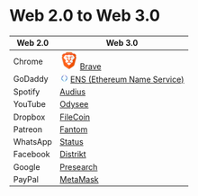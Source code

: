 # Web 2.0 to Web 3.0

| Web 2.0  | Web 3.0                                      |
|----------|----------------------------------------------|
| Chrome   | ![icon-brave] [Brave][1]                     |
| GoDaddy  | ![icon-ens] [ENS (Ethereum Name Service)][2] |
| Spotify  | [Audius][3]                                  |
| YouTube  | [Odysee][4]                                  |
| Dropbox  | [FileCoin][5]                                |
| Patreon  | [Fantom][6]                                  |
| WhatsApp | [Status][7]                                  |
| Facebook | [Distrikt][8]                                |
| Google   | [Presearch][9]                               |
| PayPal   | [MetaMask][10]                               |

[1]: https://brave.com/
[2]: https://ens.domains/
[3]: https://audius.co/
[4]: https://odysee.com/
[5]: https://filecoin.io/
[6]: https://fantom.foundation/
[7]: https://status.im/
[8]: https://www.distrikt.org/
[9]: https://presearch.io/
[10]: https://metamask.io/

[icon-brave]: ./pictures/brave-browser-icon.png
[icon-ens]: ./pictures/ens-icon.jpg

